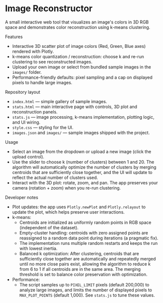 # Image Reconstructor

A small interactive web tool that visualizes an image's colors in 3D RGB space and demonstrates color reconstruction using k-means clustering.

Features
- Interactive 3D scatter plot of image colors (Red, Green, Blue axes) rendered with Plotly.
- k-means color quantization / reconstruction: choose k and re-run clustering to see reconstructed images.
- Upload your own image or select from bundled sample images in the `images/` folder.
- Performance-friendly defaults: pixel sampling and a cap on displayed pixels to handle large images.

Repository layout
- `index.html` — simple gallery of sample images.
- `stats.html` — main interactive page with controls, 3D plot and reconstruction panels.
- `stats.js` — image processing, k-means implementation, plotting logic, and UI wiring.
- `style.css` — styling for the UI.
- `images.json` and `images/` — sample images shipped with the project.

Usage
- Select an image from the dropdown or upload a new image (click the upload control).
- Use the slider to choose k (number of clusters) between 1 and 20. The algorithm will automatically optimize the number of clusters by merging centroids that are sufficiently close together, and the UI will update to reflect the actual number of clusters used.
- Interact with the 3D plot: rotate, zoom, and pan. The app preserves your camera (rotation + zoom) when you re-run clustering.

Developer notes
- Plot updates: the app uses `Plotly.newPlot` and `Plotly.relayout` to update the plot, which helps preserve user interactions.
- k-means:
  - Centroids are initialized as uniformly random points in RGB space (independent of the dataset).
  - Empty-cluster handling: centroids with zero assigned points are reassigned to a random data point during iterations (a pragmatic fix).
  - The implementation runs multiple random restarts and keeps the run with lowest inertia.
  - Balanced k optimization: After clustering, centroids that are sufficiently close together are automatically and repeatedly merged until no more close pairs exist, allowing the algorithm to reduce k from 6 to 1 if all centroids are in the same area. The merging threshold is set to balance color preservation with optimization.
- Performance:
  - The script samples up to `PIXEL_LIMIT` pixels (default 200,000) to analyze large images, and limits the number of displayed pixels to `MAX_PLOT_POINTS` (default 1,000). See `stats.js` to tune these values.